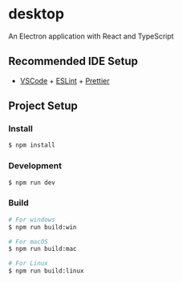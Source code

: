 # desktop

An Electron application with React and TypeScript

## Recommended IDE Setup

-   [VSCode](https://code.visualstudio.com/) +
    [ESLint](https://marketplace.visualstudio.com/items?itemName=dbaeumer.vscode-eslint) +
    [Prettier](https://marketplace.visualstudio.com/items?itemName=esbenp.prettier-vscode)

## Project Setup

### Install

```bash
$ npm install
```

### Development

```bash
$ npm run dev
```

### Build

```bash
# For windows
$ npm run build:win

# For macOS
$ npm run build:mac

# For Linux
$ npm run build:linux
```
